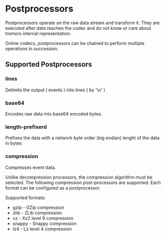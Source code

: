 # Postprocessors

Postprocessors operate on the raw data stream and transform it. They are executed after data reaches the codec and do not know or care about tremors internal representation.

Online codecs, postprocessors can be chained to perform multiple operations in succession.

## Supported Postprocessors

### lines

Delimits the output ( events ) into lines ( by '\n' )

### base64

Encodes raw data into base64 encoded bytes.

### length-prefixerd

Prefixes the data with a network byte order (big endian) lenght of the data in bytes

### compression

Compresses event data.

Unlike decompression processors, the compression algorithm must be selected. The following compression post-processors are supported. Each format can be configured as a postprocessor.

Supported formats:

* gzip      - GZip compression
* zlib      - ZLib compression
* xz        - Xz2 level 9 compression
* snappy    - Snappy compression
* lz4       - Lz level 4 compression
